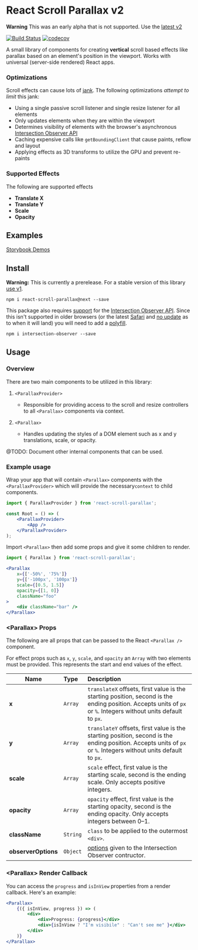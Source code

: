 # React Scroll Parallax v2

**Warning** This was an early alpha that is not supported. Use the [latest v2](https://github.com/jscottsmith/react-scroll-parallax)

[![Build Status](https://travis-ci.org/jscottsmith/react-scroll-parallax.svg?branch=v2)](https://travis-ci.org/jscottsmith/react-scroll-parallax) [![codecov](https://codecov.io/gh/jscottsmith/react-scroll-parallax/branch/v2/graph/badge.svg)](https://codecov.io/gh/jscottsmith/react-scroll-parallax/branch/v2)

A small library of components for creating **vertical** scroll based effects like parallax based on an element's position in the viewport. Works with universal (server-side rendered) React apps.

### Optimizations

Scroll effects can cause lots of [jank](http://jankfree.org/). The following optimizations _attempt to limit_ this jank:

- Using a single passive scroll listener and single resize listener for all elements
- Only updates elements when they are within the viewport
- Determines visibility of elements with the browser's asynchronous [Intersection Observer API](https://developer.mozilla.org/en-US/docs/Web/API/Intersection_Observer_API)
- Caching expensive calls like `getBoundingClient` that cause paints, reflow and layout
- Applying effects as 3D transforms to utilize the GPU and prevent re-paints

### Supported Effects

The following are supported effects

- **Translate X** 
- **Translate Y**
- **Scale**
- **Opacity** 

## Examples

[Storybook Demos](http://react-scroll-parallax.surge.sh/)

## Install

**Warning:** This is currently a prerelease. For a stable version of this library [use v1](https://github.com/jscottsmith/react-scroll-parallax).

```
npm i react-scroll-parallax@next --save
```

This package also requires [support](https://caniuse.com/#search=IntersectionObserver) for the [Intersection Observer API](https://developer.mozilla.org/en-US/docs/Web/API/Intersection_Observer_API). Since this isn't supported in older browsers (or the latest [Safari](https://media.giphy.com/media/3og0INyCmHlNylks9O/giphy.gif) and [no update](https://bugs.webkit.org/show_bug.cgi?id=159475) as to when it will land) you will need to add a [polyfill](https://github.com/w3c/IntersectionObserver/tree/master/polyfill).

```
npm i intersection-observer --save
```

## Usage

### Overview

There are two main components to be utilized in this library:

1. `<ParallaxProvider>`
    - Responsible for providing access to the scroll and resize controllers to all `<Parallax>` components via context.

2. `<Parallax>`
    - Handles updating the styles of a DOM element such as x and y translations, scale, or opacity.

@TODO: Document other internal components that can be used.

### Example usage

Wrap your app that will contain `<Parallax>` components with the `<ParallaxProvider>` which will provide the necessary`context` to child components.

```jsx
import { ParallaxProvider } from 'react-scroll-parallax';

const Root = () => (
    <ParallaxProvider>
        <App />
    </ParallaxProvider>
);
```

Import `<Parallax>` then add some props and give it some children to render.

```jsx
import { Parallax } from 'react-scroll-parallax';

<Parallax
    x={['-50%', '75%']}
    y={['-100px', '100px']}
    scale={[0.5, 1.5]}
    opacity={[1, 0]}
    className="foo"
>
    <div className="bar" />
</Parallax>
```

### \<Parallax> Props

The following are all props that can be passed to the React `<Parallax />` component. 

For effect props such as `x`, `y`, `scale`, and `opacity` an `Array` with two elements must be provided. This represents the start and end values of the effect.

|Name                  |Type    |Description
|----------------------|:-------|:----------------------------------------
|**x**                 |`Array` |`translateX` offsets, first value is the starting position, second is the ending position. Accepts units of `px` or `%`. Integers without units default to `px`.
|**y**                 |`Array` |`translateY` offsets, first value is the starting position, second is the ending position. Accepts units of `px` or `%`. Integers without units default to `px`.
|**scale**             |`Array` |`scale` effect, first value is the starting scale, second is the ending scale. Only accepts positive integers.
|**opacity**           |`Array` |`opacity` effect, first value is the starting opacity, second is the ending opacity. Only accepts integers between 0–1.
|**className**         |`String`|`class` to be applied to the outermost `<div>`.
|**observerOptions**   |`Object`|[options](https://developer.mozilla.org/en-US/docs/Web/API/Intersection_Observer_API) given to the Intersection Observer contructor.

### \<Parallax> Render Callback

You can access the `progress` and `isInView` properties from a render callback. Here's an example:

```jsx
<Parallax>
    {({ isInView, progress }) => (
        <div>
            <div>Progress: {progress}</div>
            <div>{isInView ? "I'm visibile" : "Can't see me" }</div>
        </div>
    )}
</Parallax>
```
